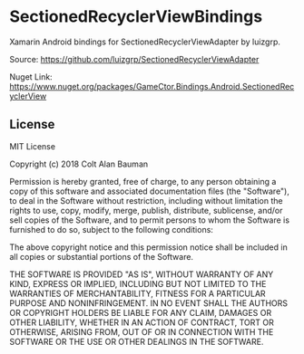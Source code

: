 # SectionedRecyclerViewBindings
Xamarin Android bindings for SectionedRecyclerViewAdapter by luizgrp.

Source: https://github.com/luizgrp/SectionedRecyclerViewAdapter

Nuget Link: https://www.nuget.org/packages/GameCtor.Bindings.Android.SectionedRecyclerView


## License

MIT License

Copyright (c) 2018 Colt Alan Bauman

Permission is hereby granted, free of charge, to any person obtaining a copy
of this software and associated documentation files (the "Software"), to deal
in the Software without restriction, including without limitation the rights
to use, copy, modify, merge, publish, distribute, sublicense, and/or sell
copies of the Software, and to permit persons to whom the Software is
furnished to do so, subject to the following conditions:

The above copyright notice and this permission notice shall be included in all
copies or substantial portions of the Software.

THE SOFTWARE IS PROVIDED "AS IS", WITHOUT WARRANTY OF ANY KIND, EXPRESS OR
IMPLIED, INCLUDING BUT NOT LIMITED TO THE WARRANTIES OF MERCHANTABILITY,
FITNESS FOR A PARTICULAR PURPOSE AND NONINFRINGEMENT. IN NO EVENT SHALL THE
AUTHORS OR COPYRIGHT HOLDERS BE LIABLE FOR ANY CLAIM, DAMAGES OR OTHER
LIABILITY, WHETHER IN AN ACTION OF CONTRACT, TORT OR OTHERWISE, ARISING FROM,
OUT OF OR IN CONNECTION WITH THE SOFTWARE OR THE USE OR OTHER DEALINGS IN THE
SOFTWARE.
